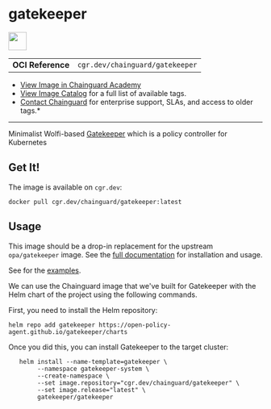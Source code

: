 <!--monopod:start-->
# gatekeeper

<!--url:start-->
<a href="https://github.com/open-policy-agent/gatekeeper">
<!--logo:start-->
  <img src="https://storage.googleapis.com/chainguard-academy/logos/gatekeeper/logo.svg" width="36px" height="36px" />
<!--logo:end-->
</a>
<!--url:end-->

| | |
| - | - |
| **OCI Reference** | `cgr.dev/chainguard/gatekeeper` |

* [View Image in Chainguard Academy](https://edu.chainguard.dev/chainguard/chainguard-images/reference/gatekeeper/overview/)
* [View Image Catalog](https://console.enforce.dev/images/catalog) for a full list of available tags.
* [Contact Chainguard](https://www.chainguard.dev/chainguard-images) for enterprise support, SLAs, and access to older tags.*
---
<!--monopod:end-->

<!--overview:start-->
Minimalist Wolfi-based [Gatekeeper](https://open-policy-agent.github.io/gatekeeper) which is a policy controller for Kubernetes
<!--overview:end-->

<!--getting:start-->
## Get It!
The image is available on `cgr.dev`:

```
docker pull cgr.dev/chainguard/gatekeeper:latest
```
<!--getting:end-->

<!--body:start-->
## Usage

This image should be a drop-in replacement for the upstream `opa/gatekeeper` image.
See the [full documentation](https://open-policy-agent.github.io/gatekeeper/website/) for installation and usage.

See for the [examples](https://open-policy-agent.github.io/gatekeeper/website/docs/examples).

We can use the Chainguard image that we've built for Gatekeeper with the Helm chart of the project using the following commands.

First, you need to install the Helm repository:

```shell
helm repo add gatekeeper https://open-policy-agent.github.io/gatekeeper/charts
```

Once you did this, you can install Gatekeeper to the target cluster:

```shell
   helm install --name-template=gatekeeper \
		--namespace gatekeeper-system \
		--create-namespace \
	    --set image.repository="cgr.dev/chainguard/gatekeeper" \
	    --set image.release="latest" \
        gatekeeper/gatekeeper
```
<!--body:end-->

